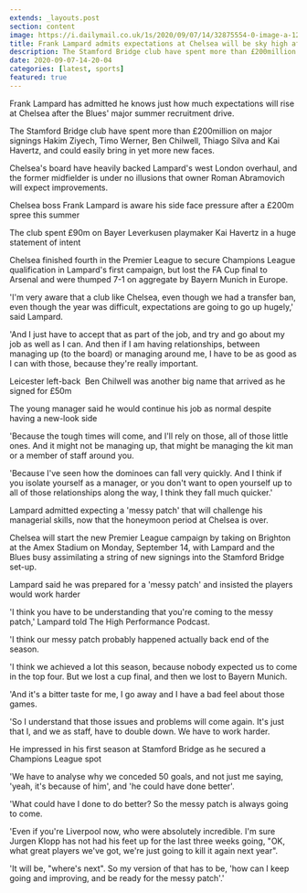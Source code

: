 ```yaml
---
extends: _layouts.post
section: content
image: https://i.dailymail.co.uk/1s/2020/09/07/14/32875554-0-image-a-128_1599484069208.jpg 
title: Frank Lampard admits expectations at Chelsea will be sky high after £200m spending spree 
description: The Stamford Bridge club have spent more than £200million on major signings Hakim Ziyech, Timo Werner, Ben Chilwell, Thiago Silva and Kai Havertz, and could bring in more new faces. 
date: 2020-09-07-14-20-04 
categories: [latest, sports] 
featured: true 
--- 
```

Frank Lampard has admitted he knows just how much expectations will rise at Chelsea after the Blues' major summer recruitment drive.

The Stamford Bridge club have spent more than £200million on major signings Hakim Ziyech, Timo Werner, Ben Chilwell, Thiago Silva and Kai Havertz, and could easily bring in yet more new faces.

Chelsea's board have heavily backed Lampard's west London overhaul, and the former midfielder is under no illusions that owner Roman Abramovich will expect improvements.

Chelsea boss Frank Lampard is aware his side face pressure after a £200m spree this summer

The club spent £90m on Bayer Leverkusen playmaker Kai Havertz in a huge statement of intent

Chelsea finished fourth in the Premier League to secure Champions League qualification in Lampard's first campaign, but lost the FA Cup final to Arsenal and were thumped 7-1 on aggregate by Bayern Munich in Europe.

'I'm very aware that a club like Chelsea, even though we had a transfer ban, even though the year was difficult, expectations are going to go up hugely,' said Lampard.

'And I just have to accept that as part of the job, and try and go about my job as well as I can. And then if I am having relationships, between managing up (to the board) or managing around me, I have to be as good as I can with those, because they're really important.

Leicester left-back  Ben Chilwell was another big name that arrived as he signed for £50m

The young manager said he would continue his job as normal despite having a new-look side 

'Because the tough times will come, and I'll rely on those, all of those little ones. And it might not be managing up, that might be managing the kit man or a member of staff around you.

'Because I've seen how the dominoes can fall very quickly. And I think if you isolate yourself as a manager, or you don't want to open yourself up to all of those relationships along the way, I think they fall much quicker.'

Lampard admitted expecting a 'messy patch' that will challenge his managerial skills, now that the honeymoon period at Chelsea is over.

Chelsea will start the new Premier League campaign by taking on Brighton at the Amex Stadium on Monday, September 14, with Lampard and the Blues busy assimilating a string of new signings into the Stamford Bridge set-up.

Lampard said he was prepared for a 'messy patch' and insisted the players would work harder

'I think you have to be understanding that you're coming to the messy patch,' Lampard told The High Performance Podcast.

'I think our messy patch probably happened actually back end of the season.

'I think we achieved a lot this season, because nobody expected us to come in the top four. But we lost a cup final, and then we lost to Bayern Munich.

'And it's a bitter taste for me, I go away and I have a bad feel about those games.

'So I understand that those issues and problems will come again. It's just that I, and we as staff, have to double down. We have to work harder.

He impressed in his first season at Stamford Bridge as he secured a Champions League spot 

'We have to analyse why we conceded 50 goals, and not just me saying, 'yeah, it's because of him', and 'he could have done better'.

'What could have I done to do better? So the messy patch is always going to come.

'Even if you're Liverpool now, who were absolutely incredible. I'm sure Jurgen Klopp has not had his feet up for the last three weeks going, "OK, what great players we've got, we're just going to kill it again next year".

'It will be, "where's next". So my version of that has to be, 'how can I keep going and improving, and be ready for the messy patch'.' 

